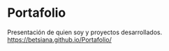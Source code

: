 # Portafolio
Presentación de quien soy y proyectos desarrollados.
https://betsiana.github.io/Portafolio/
